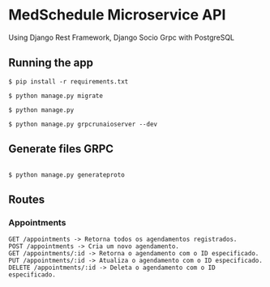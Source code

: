# MedSchedule Microservice API 

Using Django Rest Framework, Django Socio Grpc with PostgreSQL

## Running the app 

```
$ pip install -r requirements.txt

$ python manage.py migrate

$ python manage.py

$ python manage.py grpcrunaioserver --dev

```

## Generate files GRPC

```

$ python manage.py generateproto

```

## Routes
### Appointments
```
GET /appointments -> Retorna todos os agendamentos registrados.
POST /appointments -> Cria um novo agendamento.
GET /appointments/:id -> Retorna o agendamento com o ID especificado.
PUT /appointments/:id -> Atualiza o agendamento com o ID especificado.
DELETE /appointments/:id -> Deleta o agendamento com o ID especificado.
```

